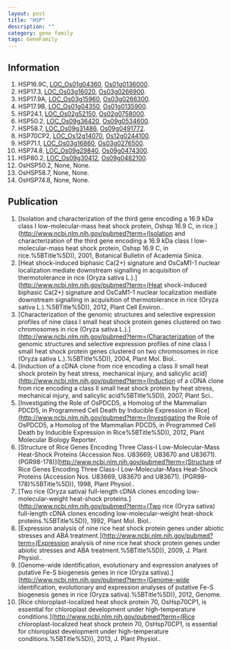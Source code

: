 ```yaml
---
layout: post
title: "HSP"
description: ""
category: gene family
tags: GeneFamily
---
```


## Information
1. HSP16.9C, [LOC_Os01g04360](http://rice.plantbiology.msu.edu/cgi-bin/ORF_infopage.cgi?orf=LOC_Os01g04360), [Os01g0136000](http://rapdb.dna.affrc.go.jp/viewer/gbrowse_details/irgsp1?name=Os01g0136000).
2. HSP17.3, [LOC_Os03g16020](http://rice.plantbiology.msu.edu/cgi-bin/ORF_infopage.cgi?orf=LOC_Os03g16020), [Os03g0266900](http://rapdb.dna.affrc.go.jp/viewer/gbrowse_details/irgsp1?name=Os03g0266900).
3. HSP17.9A, [LOC_Os03g15960](http://rice.plantbiology.msu.edu/cgi-bin/ORF_infopage.cgi?orf=LOC_Os03g15960), [Os03g0266300](http://rapdb.dna.affrc.go.jp/viewer/gbrowse_details/irgsp1?name=Os03g0266300).
4. HSP17.9B, [LOC_Os01g04350](http://rice.plantbiology.msu.edu/cgi-bin/ORF_infopage.cgi?orf=LOC_Os01g04350), [Os01g0135900](http://rapdb.dna.affrc.go.jp/viewer/gbrowse_details/irgsp1?name=Os01g0135900).
5. HSP24.1, [LOC_Os02g52150](http://rice.plantbiology.msu.edu/cgi-bin/ORF_infopage.cgi?orf=LOC_Os02g52150), [Os02g0758000](http://rapdb.dna.affrc.go.jp/viewer/gbrowse_details/irgsp1?name=Os02g0758000).
6. HSP50.2, [LOC_Os09g36420](http://rice.plantbiology.msu.edu/cgi-bin/ORF_infopage.cgi?orf=LOC_Os09g36420), [Os09g0534600](http://rapdb.dna.affrc.go.jp/viewer/gbrowse_details/irgsp1?name=Os09g0534600).
7. HSP58.7, [LOC_Os09g31486](http://rice.plantbiology.msu.edu/cgi-bin/ORF_infopage.cgi?orf=LOC_Os09g31486), [Os09g0491772](http://rapdb.dna.affrc.go.jp/viewer/gbrowse_details/irgsp1?name=Os09g0491772).
8. HSP70CP2, [LOC_Os12g14070](http://rice.plantbiology.msu.edu/cgi-bin/ORF_infopage.cgi?orf=LOC_Os12g14070), [Os12g0244100](http://rapdb.dna.affrc.go.jp/viewer/gbrowse_details/irgsp1?name=Os12g0244100).
9. HSP71.1, [LOC_Os03g16860](http://rice.plantbiology.msu.edu/cgi-bin/ORF_infopage.cgi?orf=LOC_Os03g16860), [Os03g0276500](http://rapdb.dna.affrc.go.jp/viewer/gbrowse_details/irgsp1?name=Os03g0276500).
10. HSP74.8, [LOC_Os09g29840](http://rice.plantbiology.msu.edu/cgi-bin/ORF_infopage.cgi?orf=LOC_Os09g29840), [Os09g0474300](http://rapdb.dna.affrc.go.jp/viewer/gbrowse_details/irgsp1?name=Os09g0474300).
11. HSP80.2, [LOC_Os09g30412](http://rice.plantbiology.msu.edu/cgi-bin/ORF_infopage.cgi?orf=LOC_Os09g30412), [Os09g0482100](http://rapdb.dna.affrc.go.jp/viewer/gbrowse_details/irgsp1?name=Os09g0482100).
12. OsHSP50.2, None, None.
13. OsHSP58.7, None, None.
14. OsHSP74.8, None, None.

## Publication
1. [Isolation and characterization of the third gene encoding a 16.9 kDa class I low-molecular-mass heat shock protein, Oshsp 16.9 C, in rice.](http://www.ncbi.nlm.nih.gov/pubmed?term=(Isolation and characterization of the third gene encoding a 16.9 kDa class I low-molecular-mass heat shock protein, Oshsp 16.9 C, in rice.%5BTitle%5D)), 2001, Botanical Bulletin of Academia Sinica.
2. [Heat shock-induced biphasic Ca(2+) signature and OsCaM1-1 nuclear localization mediate downstream signalling in acquisition of thermotolerance in rice (Oryza sativa L.).](http://www.ncbi.nlm.nih.gov/pubmed?term=(Heat shock-induced biphasic Ca(2+) signature and OsCaM1-1 nuclear localization mediate downstream signalling in acquisition of thermotolerance in rice (Oryza sativa L.).%5BTitle%5D)), 2012, Plant Cell Environ..
3. [Characterization of the genomic structures and selective expression profiles of nine class I small heat shock protein genes clustered on two chromosomes in rice (Oryza sativa L.).](http://www.ncbi.nlm.nih.gov/pubmed?term=(Characterization of the genomic structures and selective expression profiles of nine class I small heat shock protein genes clustered on two chromosomes in rice (Oryza sativa L.).%5BTitle%5D)), 2004, Plant Mol. Biol..
4. [Induction of a cDNA clone from rice encoding a class II small heat shock protein by heat stress, mechanical injury, and salicylic acid](http://www.ncbi.nlm.nih.gov/pubmed?term=(Induction of a cDNA clone from rice encoding a class II small heat shock protein by heat stress, mechanical injury, and salicylic acid%5BTitle%5D)), 2007, Plant Sci..
5. [Investigating the Role of OsPDCD5, a Homolog of the Mammalian PDCD5, in Programmed Cell Death by Inducible Expression in Rice](http://www.ncbi.nlm.nih.gov/pubmed?term=(Investigating the Role of OsPDCD5, a Homolog of the Mammalian PDCD5, in Programmed Cell Death by Inducible Expression in Rice%5BTitle%5D)), 2012, Plant Molecular Biology Reporter.
6. [Structure of Rice Genes Encoding Three Class-I Low-Molecular-Mass Heat-Shock Proteins (Accession Nos. U83669, U83670 and U83671). (PGR98-178)](http://www.ncbi.nlm.nih.gov/pubmed?term=(Structure of Rice Genes Encoding Three Class-I Low-Molecular-Mass Heat-Shock Proteins (Accession Nos. U83669, U83670 and U83671). (PGR98-178)%5BTitle%5D)), 1998, Plant Physiol..
7. [Two rice (Oryza sativa) full-length cDNA clones encoding low-molecular-weight heat-shock proteins.](http://www.ncbi.nlm.nih.gov/pubmed?term=(Two rice (Oryza sativa) full-length cDNA clones encoding low-molecular-weight heat-shock proteins.%5BTitle%5D)), 1992, Plant Mol. Biol..
8. [Expression analysis of nine rice heat shock protein genes under abiotic stresses  and ABA treatment.](http://www.ncbi.nlm.nih.gov/pubmed?term=(Expression analysis of nine rice heat shock protein genes under abiotic stresses  and ABA treatment.%5BTitle%5D)), 2009, J. Plant Physiol..
9. [Genome-wide identification, evolutionary and expression analyses of putative Fe-S biogenesis genes in rice (Oryza sativa).](http://www.ncbi.nlm.nih.gov/pubmed?term=(Genome-wide identification, evolutionary and expression analyses of putative Fe-S biogenesis genes in rice (Oryza sativa).%5BTitle%5D)), 2012, Genome.
10. [Rice chloroplast-localized heat shock protein 70, OsHsp70CP1, is essential for chloroplast development under high-temperature conditions.](http://www.ncbi.nlm.nih.gov/pubmed?term=(Rice chloroplast-localized heat shock protein 70, OsHsp70CP1, is essential for chloroplast development under high-temperature conditions.%5BTitle%5D)), 2013, J. Plant Physiol..


